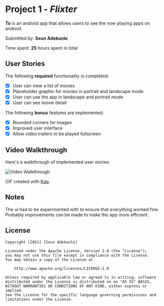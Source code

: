 # Project 1 - *Flixter*

**To** is an android app that allows users to see the now playing apps on android.

Submitted by: **Seun Adekunle**

Time spent: **25** hours spent in total

## User Stories

The following **required** functionality is completed:

* [X] User can view a list of movies
* [X] Placeholder graphic for movies in portrait and landscape mode
* [X] User can use the app in landscape and portrait mode
* [X] User can see movie detail

The following **bonus** features are implemented:

* [X] Rounded corners for images
* [X] Improved user interface
* [X] Allow video trailers to be played fullscreen

## Video Walkthrough

Here's a walkthrough of implemented user stories:

<img src='https://github.com/seunadekunle/ToDo/blob/master/walkthrough.gif' title='Video Walkthrough' width='' alt='Video Walkthrough' />

GIF created with [Kap](https://getkap.co/).

## Notes

The ui had to be experimented with to ensure that everything worked fine.
Probably improvements can be made to make the app more efficient.


## License

    Copyright [2021] [Seun Adekunle]

    Licensed under the Apache License, Version 2.0 (the "License");
    you may not use this file except in compliance with the License.
    You may obtain a copy of the License at

        http://www.apache.org/licenses/LICENSE-2.0

    Unless required by applicable law or agreed to in writing, software
    distributed under the License is distributed on an "AS IS" BASIS,
    WITHOUT WARRANTIES OR CONDITIONS OF ANY KIND, either express or implied.
    See the License for the specific language governing permissions and
    limitations under the License.
